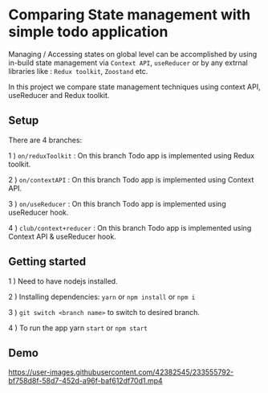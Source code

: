 # Comparing State management with simple todo application

Managing / Accessing states on global level can be accomplished by
using in-build state management via `Context API`, `useReducer` or by any extrnal libraries like : `Redux toolkit`, `Zoostand` etc.

In this project we compare state management techniques using context API, useReducer and Redux toolkit.

## Setup

There are 4 branches:

1 ) `on/reduxToolkit` : On this branch Todo app is implemented using Redux toolkit.  

2 ) `on/contextAPI` : On this branch Todo app is implemented using Context API. 

3 ) `on/useReducer` :  On this branch Todo app is implemented using useReducer hook. 

4 ) `club/context+reducer` : On this branch Todo app is implemented using Context API & useReducer hook. 

## Getting started

1 ) Need to have nodejs installed.

2 ) Installing dependencies: `yarn` or `npm install` or `npm i`

3 ) `git switch <branch name>` to switch to desired branch.

4 ) To run the app yarn `start` or `npm start` 


## Demo

https://user-images.githubusercontent.com/42382545/233555792-bf758d8f-58d7-452d-a96f-baf612df70d1.mp4

